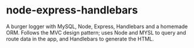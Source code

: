 # node-express-handlebars
A burger logger with MySQL, Node, Express, Handlebars and a homemade ORM. Follows the MVC design pattern; uses Node and MYSL to query and route data in the app, and Handlebars to generate the HTML.
